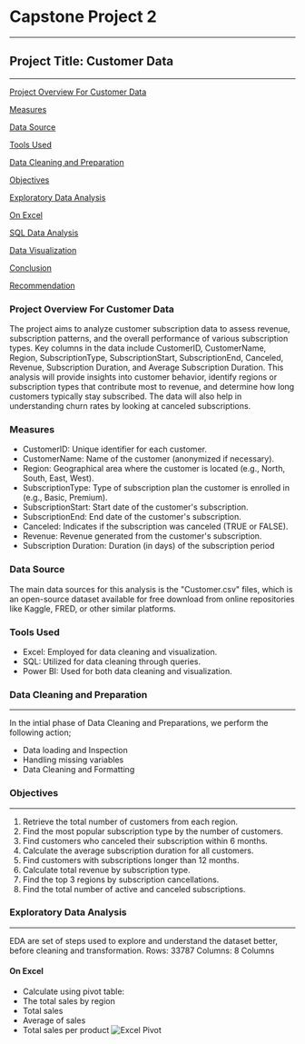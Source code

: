 # Capstone Project 2
---
## Project Title: Customer Data
---
[Project Overview For Customer Data](#project-overview-for-customer-data)

[Measures](#measures)

[Data Source](#data-source)

[Tools Used](#tools-used)

[Data Cleaning and Preparation](#data-cleaning-and-preparation)

[Objectives](#objectives)

[Exploratory Data Analysis](#exploratory-data-analysis)

[On Excel](#on-excel) 

[SQL Data Analysis](#sql-data-analysis)

[Data Visualization](#data-visualization)

[Conclusion](#conclusion)

[Recommendation](#recommendation)

### Project Overview For Customer Data
The project aims to analyze customer subscription data to assess revenue, subscription patterns, and the overall performance of various subscription types. Key columns in the data include CustomerID, CustomerName, Region, SubscriptionType, SubscriptionStart, SubscriptionEnd, Canceled, Revenue, Subscription Duration, and Average Subscription Duration. This analysis will provide insights into customer behavior, identify regions or subscription types that contribute most to revenue, and determine how long customers typically stay subscribed. The data will also help in understanding churn rates by looking at canceled subscriptions.

### Measures
- CustomerID: Unique identifier for each customer.
- CustomerName: Name of the customer (anonymized if necessary).
- Region: Geographical area where the customer is located (e.g., North, South, East, West).
- SubscriptionType: Type of subscription plan the customer is enrolled in (e.g., Basic, Premium).
- SubscriptionStart: Start date of the customer's subscription.
- SubscriptionEnd: End date of the customer's subscription.
- Canceled: Indicates if the subscription was canceled (TRUE or FALSE).
- Revenue: Revenue generated from the customer's subscription.
- Subscription Duration: Duration (in days) of the subscription period
### Data Source
The main data sources for this analysis is the  "Customer.csv" files, which is an open-source dataset available for free download from online repositories like Kaggle, FRED, or other similar platforms.

### Tools Used
- Excel: Employed for data cleaning and visualization.
- SQL: Utilized for data cleaning through queries.
- Power BI: Used for both data cleaning and visualization.

### Data Cleaning and Preparation
---
In the intial phase of Data Cleaning and Preparations, we perform the following action;

- Data loading and Inspection
- Handling missing variables
- Data Cleaning and Formatting

### Objectives
---
1. Retrieve the total number of customers from each region.
2. Find the most popular subscription type by the number of customers.
3. Find customers who canceled their subscription within 6 months.
4. Calculate the average subscription duration for all customers.
5. Find customers with subscriptions longer than 12 months.
6. Calculate total revenue by subscription type.
7. Find the top 3 regions by subscription cancellations.
8. Find the total number of active and canceled subscriptions.

###  Exploratory Data Analysis
---
EDA are set of steps used to explore and understand the dataset better, before cleaning and transformation.
Rows: 33787
Columns: 8 Columns

#### On Excel 
- Calculate using pivot table:
-  The total sales by region
-  Total sales
-  Average of  sales
-  Total sales per product
![Excel Pivot](https://github.com/user-attachments/assets/8b1e896d-551d-4747-8a6d-5255625e43cb)

  



